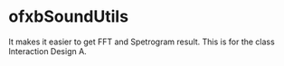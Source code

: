 # ofxbSoundUtils
It makes it easier to get FFT and Spetrogram result. This is for the class Interaction Design A.
